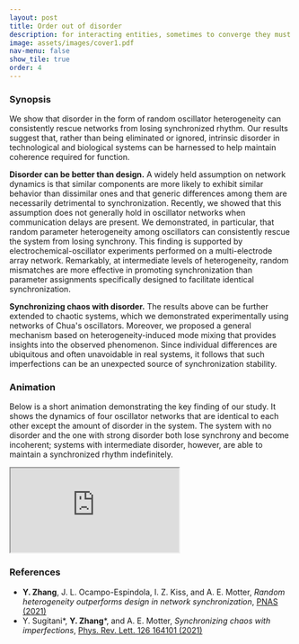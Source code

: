 ```yaml
---
layout: post
title: Order out of disorder
description: for interacting entities, sometimes to converge they must diverge
image: assets/images/cover1.pdf
nav-menu: false
show_tile: true
order: 4
---
```


### Synopsis
We show that disorder in the form of random oscillator heterogeneity can consistently rescue networks from losing synchronized rhythm. Our results suggest that, rather than being eliminated or ignored, intrinsic disorder in technological and biological systems can be harnessed to help maintain coherence required for function.

__Disorder can be better than design.__
A widely held assumption on network dynamics is that similar components are more likely to exhibit similar behavior than dissimilar ones and that generic differences among them are necessarily detrimental to synchronization. Recently, we showed that this assumption does not generally hold in oscillator networks when communication delays are present. We demonstrated, in particular, that random parameter heterogeneity among oscillators can consistently rescue the system from losing synchrony. This finding is supported by electrochemical-oscillator experiments performed on a multi-electrode array network. Remarkably, at intermediate levels of heterogeneity, random mismatches are more effective in promoting synchronization than parameter assignments specifically designed to facilitate identical synchronization.

__Synchronizing chaos with disorder.__
The results above can be further extended to chaotic systems, which we demonstrated experimentally using networks of Chua's oscillators. Moreover, we proposed a general mechanism based on heterogeneity-induced mode mixing that provides insights into the observed phenomenon. Since individual differences are ubiquitous and often unavoidable in real systems, it follows that such imperfections can be an unexpected source of synchronization stability.

### Animation
Below is a short animation demonstrating the key finding of our study. It shows the dynamics of four oscillator networks that are identical to each other except the amount of disorder in the system. The system with no disorder and the one with strong disorder both lose synchrony and become incoherent; systems with intermediate disorder, however, are able to maintain a synchronized rhythm indefinitely.

<div class="resp-container">
  <iframe class="resp-iframe" src="https://www.youtube.com/embed/u6i2XwrGVqk" allow="accelerometer; autoplay; encrypted-media; gyroscope; picture-in-picture" allowfullscreen></iframe>
</div>

### References
* __Y. Zhang__, J. L. Ocampo-Espindola, I. Z. Kiss, and A. E. Motter, *Random heterogeneity outperforms design in network synchronization*, [PNAS (2021)](https://doi.org/10.1073/pnas.2024299118)
* Y. Sugitani\*, __Y. Zhang__\*, and A. E. Motter, *Synchronizing chaos with imperfections*, [Phys. Rev. Lett. 126 164101 (2021)](https://doi.org/10.1103/PhysRevLett.126.164101)
